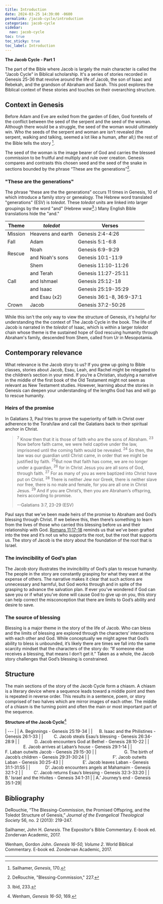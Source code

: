 ```yaml
---
title: Introduction
date: 2024-03-25 14:39:00 -0600
permalink: /jacob-cycle/introduction
categories: jacob-cycle
sidebar:
  nav: jacob-cycle
toc: true
toc_sticky: true
toc_label: Introduction
---
```

**The Jacob Cycle - Part 1**

The part of the Bible where Jacob is largely the main character is called the "Jacob Cycle" in 
Biblical scholarship. It's a series of stories recorded in Genesis 25-36 that revolve around the 
life of Jacob, the son of Isaac and Rebekah, and the grandson of Abraham and Sarah. This post 
explores the Biblical context of these stories and touches on their overarching structure.

## Context in Genesis

Before Adam and Eve are exiled from the garden of Eden, God foretells of the conflict between the 
seed of the serpent and the seed of the woman. Although there would be a struggle, the seed of the 
woman would ultimately win. Who the seeds of the serpent and woman are isn’t revealed (the serpent, 
walking and talking, seemed a lot like a human, after all;) the rest of the Bible tells the story
[^1].

The seed of the woman is the image bearer of God and carries the blessed commission to be fruitful 
and multiply and rule over creation. Genesis compares and contrasts this chosen seed and the seed 
of the snake in sections bounded by the phrase “These are the generations”[^2].

### "These are the generations"

The phrase “these are the the generations” occurs 11 times in Genesis, 10 of which introduce a 
family story or genealogy. The Hebrew word translated "generations" (ESV) is *toledot*. These 
*toledot* units are linked into larger groupings by the word "and" (Hebrew *waw*[^3].) Many 
English Bible translations hide the "and."

<table>
  <thead>
    <tr>
      <th>Theme</th>
      <th><em>toledot</em></th>
      <th>Verses</th>
    </tr>
  </thead>
  <tbody>
    <tr>
      <td>Mission</td>
      <td>Heavens and earth</td>
      <td>Genesis 2:4-4:26</td>
    </tr>
    <tr>
      <td>Fall</td>
      <td>Adam</td>
      <td>Genesis 5:1-6:8</td>
    </tr>
    <tr>
      <td rowspan=2>Rescue</td>
      <td>Noah</td>
      <td>Genesis 6:9-9:29</td>
    </tr>
    <tr>
      <td>and Noah's sons</td>
      <td>Genesis 10:1-11:9</td>
    </tr>
    <tr>
      <td rowspan=5>Call</td>
      <td>Shem</td>
      <td>Genesis 11:10-11:26</td>
    </tr>
    <tr>
      <td>and Terah</td>
      <td>Genesis 11:27-25:11</td>
    </tr>
    <tr>
      <td>and Ishmael</td>
      <td>Genesis 25:12-18</td>
    </tr>
    <tr>
      <td>and Isaac</td>
      <td>Genesis 25:19-35:29</td>
    </tr>
    <tr>
      <td>and Esau (x2)</td>
      <td>Genesis 36:1-8, 36:9-37:1</td>
    </tr>
    <tr>
      <td>Crown</td>
      <td>Jacob</td>
      <td>Genesis 37:2-50:26</td>
    </tr>
  </tbody>
</table>

While this isn't the only way to view the structure of Genesis, it's helpful for understanding the
the context of The Jacob Cycle in the book. The life of Jacob is narrated in the *toledot* of 
Isaac, which is within a larger *toledot* chain whose theme is the sustained hope of God rescuing 
humanity through Abraham's family, descended from Shem, called from Ur in Mesopotamia.

## Contemporary relevance

What relevance is the Jacob story to us? If you grew up going to Bible classes, stories about 
Jacob, Esau, Leah, and Rachel might be relegated to the children’s section in your mind. If you’re 
a Christian, studying a narrative in the middle of the first book of the Old Testament might not 
seem as relevant as New Testament studies. However, learning about the stories in Genesis can 
deepen your understanding of the lengths God has and will go to rescue humanity.

### Heirs of the promise

In Galatians 3, Paul tries to prove the superiority of faith in Christ over adherence to the 
Torah/law and call the Galatians back to their spiritual anchor in Christ.

> <sup>7</sup> Know then that it is those of faith who are the sons of Abraham. <sup>23</sup> Now 
before faith came, we were held captive under the law, imprisoned until the coming faith would be 
revealed. <sup>24</sup> So then, the law was our guardian until Christ came, in order that we might 
be justified by faith. <sup>25</sup>But now that faith has come, we are no longer under a guardian, 
<sup>26</sup> for in Christ Jesus you are all sons of God, through faith. <sup>27</sup> For as many 
of you as were baptized into Christ have put on Christ. <sup>28</sup> There is neither Jew nor 
Greek, there is neither slave nor free, there is no male and female, for you are all one in Christ 
Jesus. <sup>29</sup> And if you are Christ’s, then you are Abraham’s offspring, heirs according to 
promise.
>
> --Galatians 3:7, 23-29 (ESV)

Paul says that we’ve been made heirs of the promise to Abraham and God’s blessing through Christ. 
If we believe this, then there’s something to learn from the lives of those who carried this 
blessing before us and their relationship with God.
[Romans 11:17-18](https://biblia.com/bible/esv/romans/11/17-18) reminds us that we’ve been 
grafted into the tree and it’s not us who supports the root, but the root that supports us. The 
story of Jacob is the story about the foundation of the root that is Israel.

### The invincibility of God’s plan

The Jacob story illustrates the invincibility of God’s plan to rescue humanity. The people in the 
story are constantly grasping for what they want at the expense of others. The narrative makes it 
clear that such actions are unnecessary and harmful, but God works through and in spite of the 
grasping to advance the salvation plan. If ever you’ve wondered if God can save you or if what 
you’ve done will cause God to give up on you, this story can help correct the misconception that 
there are limits to God’s ability and desire to save.

### The source of blessing

Blessing is a major theme in the story of the life of Jacob. Who can bless and the limits of 
blessing are explored through the characters’ interactions with each other and God. While 
conceptually we might agree that God’s ability to bless is unbounded, it’s likely there are times 
we fall into the same scarcity mindset that the characters of the story do: “If someone else 
receives a blessing, that means I don’t get it.” Taken as a whole, the Jacob story challenges that 
God’s blessing is constrained.

## Structure

The main sections of the story of the Jacob Cycle form a chiasm. A chiasm is a literary device 
where a sequence leads toward a middle point and then is repeated in reverse order. This results in 
a sentence, poem, or story comprised of two halves which are mirror images of each other. The 
middle of a chiasm is the turning point and often the main or most important part of the sequence.

**Structure of the Jacob Cycle**[^4]

| --- |
| A. Beginnings - Genesis 25:19-34  |
| &ensp;&ensp; B. Isaac and the Philistines - Genesis 26:1-33  |
| &ensp;&ensp;&ensp;&ensp; C. Jacob steals Esau’s blessing - Genesis 26:34-28:9  |
| &ensp;&ensp;&ensp;&ensp;&ensp;&ensp; D. Jacob encounters God at Bethel - Genesis 28:10-22  |
| &ensp;&ensp;&ensp;&ensp;&ensp;&ensp;&ensp;&ensp; E. Jacob arrives at Laban’s house - Genesis 29:1-14  |
| &ensp;&ensp;&ensp;&ensp;&ensp;&ensp;&ensp;&ensp;&ensp;&ensp; F. Laban outwits Jacob - Genesis 29:15-30  |
| &ensp;&ensp;&ensp;&ensp;&ensp;&ensp;&ensp;&ensp;&ensp;&ensp;&ensp;&ensp; G. The birth of Jacob’s children - Genesis 29:31-30:24  |
| &ensp;&ensp;&ensp;&ensp;&ensp;&ensp;&ensp;&ensp;&ensp;&ensp; F’. Jacob outwits Laban - Genesis 30:25-43  |
| &ensp;&ensp;&ensp;&ensp;&ensp;&ensp;&ensp;&ensp; E’. Jacob leaves Laban - Genesis 31:1-31:55  |
| &ensp;&ensp;&ensp;&ensp;&ensp;&ensp; D’. Jacob encounters angels at Mahamaim - Genesis 32:1-2  |
| &ensp;&ensp;&ensp;&ensp; C’. Jacob returns Esau’s blessing - Genesis 32:3-33:20  |
| &ensp;&ensp; B.’ Israel and the Hivites - Genesis 34:1-31  |
| A.’ Journey’s end - Genesis 35:1-29|


[^1]: Sailhamer, *Genesis*, 170.
[^2]: DeRouchie, "Blessing-Commission," 227.
[^3]: Ibid, 233.
[^4]: Wenham, *Genesis 16-50*, 169.

## Bibliography

DeRouchie, “The Blessing-Commission, the Promised Offspring, and the Toledot Structure of Genesis,” 
*Journal of the Evangelical Theological Society* 56, no. 2 (2013): 219-247.

Sailhamer, John H. *Genesis*. The Expositor's Bible Commentary. E-book ed. Zondervan Academic, 2017. 

Wenham, Gordon John. *Genesis 16-50, Volume 2*. World Biblical Commentary. E-book ed. Zondervan 
Academic, 2017.

---